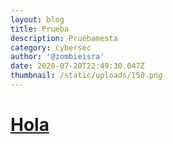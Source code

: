 ```yaml
---
layout: blog
title: Prueba
description: Pruébamesta
category: cybersec
author: '@zombieisra'
date: 2020-07-20T22:49:30.047Z
thumbnail: /static/uploads/150.png
---
```


# [Hola](www.google.com)
